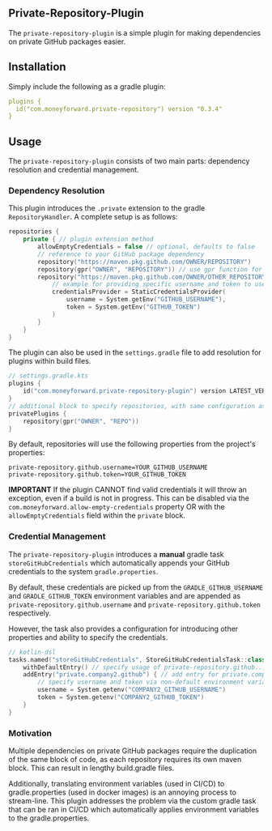 ## Private-Repository-Plugin
The `private-repository-plugin` is a simple plugin for making dependencies on private GitHub packages easier.

## Installation
Simply include the following as a gradle plugin:
```yaml
plugins {
  id("com.moneyforward.private-repository") version "0.3.4"
}
```

## Usage
The `private-repository-plugin` consists of two main parts: dependency resolution and credential management.
### Dependency Resolution
This plugin introduces the `.private` extension to the gradle `RepositoryHandler`. A complete setup is as follows:
```kotlin
repositories {
    private { // plugin extension method
        allowEmptyCredentials = false // optional, defaults to false
        // reference to your GitHub package dependency
        repository("https://maven.pkg.github.com/OWNER/REPOSITORY")
        repository(gpr("OWNER", "REPOSITORY")) // use gpr function for shortcut to GitHub packages URL
        repository("https://maven.pkg.github.com/OWNER/OTHER_REPOSITORY") {
            // example for providing specific username and token to use in resolution
            credentialsProvider = StaticCredentialsProvider(
                username = System.getEnv("GITHUB_USERNAME"),
                token = System.getEnv("GITHUB_TOKEN")
            )
        }
    }
}
```

The plugin can also be used in the `settings.gradle` file to add resolution for plugins within build files.
```kotlin
// settings.gradle.kts
plugins {
    id("com.moneyforward.private-repository-plugin") version LATEST_VERSION_HERE
}
// additional block to specify repositories, with same configuration as used in build file
privatePlugins {
    repository(gpr("OWNER", "REPO"))
}
```
By default, repositories will use the following properties from the project's properties:
```properties
private-repository.github.username=YOUR_GITHUB_USERNAME
private-repository.github.token=YOUR_GITHUB_TOKEN
```
**IMPORTANT** If the plugin CANNOT find valid credentials it will throw an exception, even if a build is not in progress.
This can be disabled via the `com.moneyforward.allow-empty-credentials` property OR with the `allowEmptyCredentials`
field within the `private` block.

### Credential Management
The `private-repository-plugin` introduces a **manual** gradle task `storeGitHubCredentials` which automatically appends
your GitHub credentials to the system `gradle.properties`.

By default, these credentials are picked up from the 
`GRADLE_GITHUB_USERNAME` and `GRADLE_GITHUB_TOKEN` environment variables and are appended as `private-repository.github.username`
and `private-repository.github.token` respectively.

However, the task also provides a configuration for introducing other
properties and ability to specify the credentials.
```kotlin
// kotlin-dsl
tasks.named("storeGitHubCredentials", StoreGitHubCredentialsTask::class) {
    withDefaultEntry() // specify usage of private-repository.github... required when adding other entries
    addEntry("private.company2.github") { // add entry for private.company2.github.username and private.company2.github.token
        // specify username and token via non-default environment variables
        username = System.getenv("COMPANY2_GITHUB_USERNAME")
        token = System.getenv("COMPANY2_GITHUB_TOKEN")
    }
}
```

### Motivation
Multiple dependencies on private GitHub packages require the duplication of the same block of code, as each repository
requires its own maven block. This can result in lengthy build.gradle files.

Additionally, translating environment variables (used in CI/CD) to gradle.properties (used in docker images) is an
annoying process to stream-line. This plugin addresses the problem via the custom gradle task that can be ran in CI/CD
which automatically applies environment variables to the gradle.properties.
